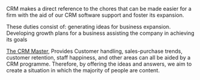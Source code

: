 CRM makes a direct reference to the chores that can be made easier for a firm with the aid of our CRM software support and foster its expansion.

These duties consist of:
generating ideas for business expansion.
Developing growth plans for a business
assisting the company in achieving its goals

<a href="https://www.thecrmmaster.com/">The CRM Master</a>, Provides Customer handling, sales-purchase trends, customer retention, staff happiness, and other areas can all be aided by a CRM programme. Therefore, by offering the ideas and answers, we aim to create a situation in which the majority of people are content.
